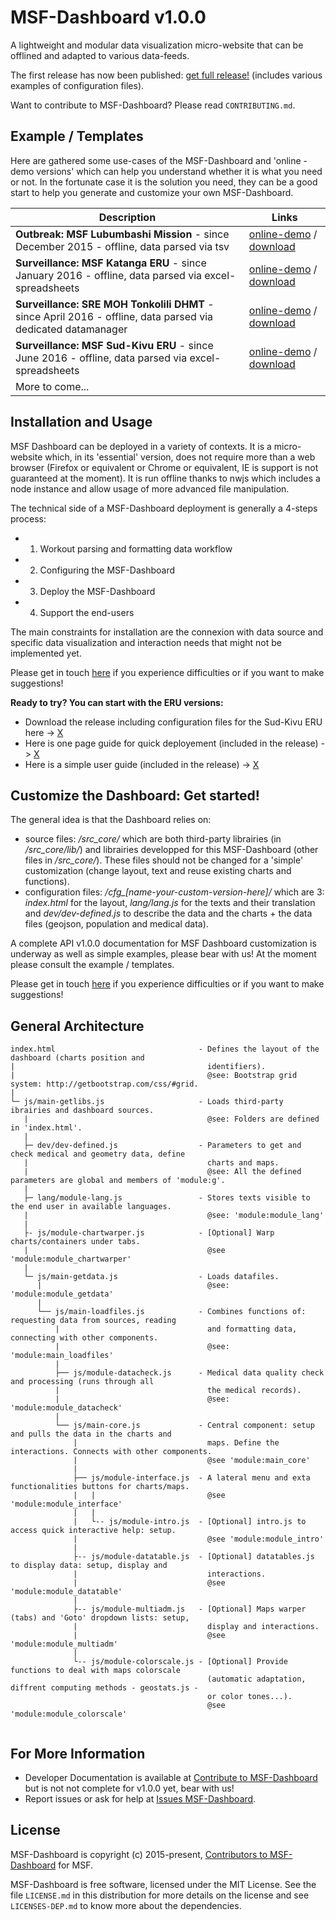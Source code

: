 MSF-Dashboard v1.0.0
====================

A lightweight and modular data visualization micro-website that can be offlined and adapted to various data-feeds.

The first release has now been published: [get full release!](https://github.com/MSF-UK/MSF-Dashboard/releases/tag/v1.0.0) (includes various examples of configuration files).

Want to contribute to MSF-Dashboard? Please read `CONTRIBUTING.md`.

Example / Templates
-------------------

Here are gathered some use-cases of the MSF-Dashboard and 'online - demo versions' which can help you understand whether it is what you need or not. In the fortunate case it is the solution you need, they can be a good start to help you generate and customize your own MSF-Dashboard.

|Description                                           |Links                                                 |
|------------------------------------------------------|------------------------------------------------------|
|**Outbreak: MSF Lubumbashi Mission** - since December 2015 - offline, data parsed via tsv|[online-demo](http://msf-uk.github.io/MSF-Dashboard/ver_demos/cfg_msf-lubumbashi) / [download](https://github.com/MSF-UK/MSF-Dashboard/releases/tag/v1.0.0_msf-lubumbashi)|
|**Surveillance: MSF Katanga ERU** - since January 2016 - offline, data parsed via excel-spreadsheets|[online-demo](http://msf-uk.github.io/MSF-Dashboard/ver_demos/cfg_eru-katanga/) / [download](https://github.com/MSF-UK/MSF-Dashboard/releases/tag/v1.0.0_eru-katanga)|
|**Surveillance: SRE MOH Tonkolili DHMT** - since April 2016 - offline, data parsed via dedicated datamanager|[online-demo](http://msf-uk.github.io/MSF-Dashboard/ver_demos/cfg_dhmt-tonkolili/) / [download](https://github.com/MSF-UK/MSF-Dashboard/releases/tag/v1.0.0_dhmt-tonkolili)|
|**Surveillance: MSF Sud-Kivu ERU** - since June 2016 - offline, data parsed via excel-spreadsheets|[online-demo](http://msf-uk.github.io/MSF-Dashboard/ver_demos/cfg_eru-sudkivu/) / [download](https://github.com/MSF-UK/MSF-Dashboard/releases/tag/v1.0.0_eru-sudkivu)|
|More to come...| |


Installation and Usage
----------------------

MSF Dashboard can be deployed in a variety of contexts. It is a micro-website which, in its 'essential' version, does not require more than a web browser (Firefox or equivalent or Chrome or equivalent, IE is support is not guaranteed at the moment). It is run offline thanks to nwjs which includes a node instance and allow usage of more advanced file manipulation.

The technical side of a MSF-Dashboard deployment is generally a 4-steps process:
- 1) Workout parsing and formatting data workflow 
- 2) Configuring the MSF-Dashboard
- 3) Deploy the MSF-Dashboard
- 4) Support the end-users

The main constraints for installation are the connexion with data source and specific data visualization and interaction needs that might not be implemented yet. 
 
Please get in touch [here](https://github.com/MSF-UK/MSF-Dashboard/issues) if you experience difficulties or if you want to make suggestions!
 
**Ready to try? You can start with the ERU versions:**
+ Download the release including configuration files for the Sud-Kivu ERU here -> [X](https://github.com/MSF-UK/MSF-Dashboard/releases/tag/v1.0.0_eru-sudkivu)
+ Here is one page guide for quick deployement (included in the release) -> [X](https://github.com/MSF-UK/MSF-Dashboard/blob/master/cfg_eru-sudkivu/doc-dev/eru_dashboard-deployement_onepage.pdf)
+ Here is a simple user guide (included in the release) -> [X](https://github.com/MSF-UK/MSF-Dashboard/blob/master/cfg_eru-sudkivu/doc-user/eru_doc-user_draft.pdf)

Customize the Dashboard: Get started!
-------------------------------------

The general idea is that the Dashboard relies on:
+ source files: */src_core/* which are both third-party librairies (in */src_core/lib/*) and librairies developped for this MSF-Dashboard (other files in */src_core/*). These files should not be changed for a 'simple' customization (change layout, text and reuse existing charts and functions).
+ configuration files: */cfg_[name-your-custom-version-here]/* which are 3: *index.html* for the layout, *lang/lang.js* for the texts and their translation and *dev/dev-defined.js* to describe the data and the charts + the data files (geojson, population and medical data).

A complete API v1.0.0 documentation for MSF Dashboard customization is underway as well as simple examples, please bear with us! At the moment please consult the example / templates.

Please get in touch [here](https://github.com/MSF-UK/MSF-Dashboard/issues) if you experience difficulties or if you want to make suggestions!


General Architecture
--------------------

```
index.html                                - Defines the layout of the dashboard (charts position and 
|                                           identifiers). 
|                                           @see: Bootstrap grid system: http://getbootstrap.com/css/#grid.  
|
└─ js/main-getlibs.js                     - Loads third-party ibrairies and dashboard sources.
   |                                        @see: Folders are defined in 'index.html'.
   |
   ├─ dev/dev-defined.js                  - Parameters to get and check medical and geometry data, define
   |                                        charts and maps.
   |                                        @see: All the defined parameters are global and members of 'module:g'.
   |
   ├─ lang/module-lang.js                 - Stores texts visible to the end user in available languages.
   |                                        @see: 'module:module_lang'
   |
   ├- js/module-chartwarper.js            - [Optional] Warp charts/containers under tabs.
   |                                        @see 'module:module_chartwarper'
   |
   └─ js/main-getdata.js                  - Loads datafiles.
      |                                     @see: 'module:module_getdata'
      |
      └── js/main-loadfiles.js            - Combines functions of: requesting data from sources, reading
          |                                 and formatting data, connecting with other components.
          |                                 @see: 'module:main_loadfiles'
          |
          ├── js/module-datacheck.js      - Medical data quality check and processing (runs through all
          |                                 the medical records).
          |                                 @see: 'module:module_datacheck'
          |
          └── js/main-core.js             - Central component: setup and pulls the data in the charts and   
              |                             maps. Define the interactions. Connects with other components.
              |                             @see 'module:main_core'
              |
              ├── js/module-interface.js  - A lateral menu and exta functionalities buttons for charts/maps. 
              |   |                         @see 'module:module_interface'
              |   |          
              |   └-- js/module-intro.js  - [Optional] intro.js to access quick interactive help: setup.
              |                             @see 'module:module_intro'
              |
              ├-- js/module-datatable.js  - [Optional] datatables.js to display data: setup, display and 
              |                             interactions.
              |                             @see 'module:module_datatable'
              |
              ├-- js/module-multiadm.js   - [Optional] Maps warper (tabs) and 'Goto' dropdown lists: setup, 
              |                             display and interactions.
              |                             @see 'module:module_multiadm'
              |
              └-- js/module-colorscale.js - [Optional] Provide functions to deal with maps colorscale  
                                            (automatic adaptation, diffrent computing methods - geostats.js -
                                            or color tones...).
                                            @see 'module:module_colorscale'          
    
```

For More Information
--------------------

+ Developer Documentation is available at [Contribute to MSF-Dashboard](https://MSF-UK.github.io/MSF-Dashboard_doc) but is not not complete for v1.0.0 yet, bear with us!
+ Report issues or ask for help  at [Issues MSF-Dashboard](https://github.com/MSF-UK/MSF-Dashboard/issues).

License
-------

MSF-Dashboard is copyright (c) 2015-present, [Contributors to MSF-Dashboard](https://github.com/MSF-UK/MSF-Dashboard/graphs/contributors) for MSF.

MSF-Dashboard is free software, licensed under the MIT License. See the file `LICENSE.md` in this distribution for more details on the license and see `LICENSES-DEP.md` to know more about the dependencies.
